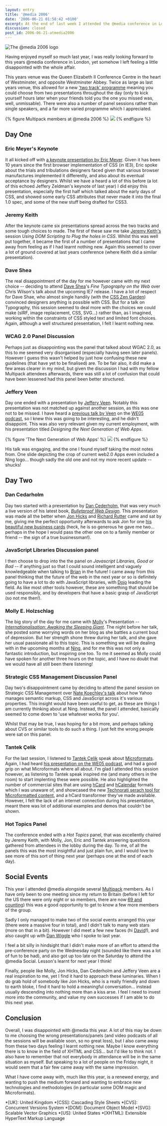 ```yaml
---
layout: entry
title: '@media 2006'
date: '2006-06-21 01:58:42 +0100'
excerpt: At the end of last week I attended the @media conference in London, the premier web-standards conference held in the UK.
discussion: closed
post_id: 2006-06-21-atmedia2006
---
```

![The @media 2006 logo](/assets/images/2006/06/atmedia2006.jpg)

Having enjoyed myself so much last year, I was really looking forward to this years @media conference in London, yet somehow I left feeling a little disappointed with the whole affair.

This years venue was the Queen Elizabeth II Conference Centre in the heart of Westminster, and opposite Westminster Abbey. Twice as large as last years venue, this allowed for a new ['two track' programme][1] meaning you could choose from two presentations throughout the day (only to kick yourself hours later when your friends told you the one you missed was, well, unmissable). There were also a number of panel sessions rather than single speakers, and a far more varied programme which I appreciated.

{% figure Multipack members at @media 2006 %}
![](/assets/images/2006/06/multipackatmedia.jpg)
{% endfigure %}

## Day One

### Eric Meyer's Keynote
It all kicked off with [a keynote presentation by Eric Meyer][2]. Given it has been 10 years since the first browser implementation of CSS (in IE3), Eric spoke about the trials and tribulations designers faced given that various browser manufactures implemented it differently, and also about its eventual acceptance by designers. Whilst we have a heard a lot of this before (a lot of this echoed Jeffery Zeldman's keynote of last year) I did enjoy this presentation, especially the first half which talked about the early days of CSS, and showed some early CSS attributes that never made it into the final 1.0 spec, and some of the new stuff being drafted for CSS3.

### Jeremy Keith

After the keynote came six presentations spread across the two tracks and some tough choices to made. The first of these saw me take [Jeremy Keith's][3] session <cite>Using DOM Scripting to Plug the holes in CSS</cite>. Whilst this was well put together, it became the first of a number of presentations that I came away from feeling as if I had learnt nothing new. Again this seemed to cover a lot of ground covered at last years conference (where Keith did a similar presentation).

### Dave Shea
The real disappointment of the day for me however came with my next choice  --  deciding to attend [Dave Shea][4]'s <cite>Fine Typography on the Web</cite> over Chris Wilson's talk about the upcoming IE7 release. I have a lot of respect for Dave Shae, who almost single handily (with the [CSS Zen Garden][5]) convinced designers anything is possible with CSS. But for a talk on Typography, this session seemed to deal more with the choices we could make (sIRF, image replacement, CSS, SVG...) rather than, as I imagined, working within the constraints of CSS styled text and limited font choices. Again, although a well structured presentation, I felt I learnt nothing new.

### WCAG 2.0 Panel Discussion
Perhaps just as disappointing was the panel that talked about WGAC 2.0, as this to me seemed very disorganised (especially having seen later panels). However I guess this wasn't helped by just how confusing these new guidelines (that have yet to be finalised) are. To be fair also, it did make a few areas clearer in my mind, but given the discussion I had with my fellow Multipack attendees afterwards, there was still a lot of confusion that could have been lessened had this panel been better structured.

### Jeffery Veen
Day one ended with a presentation by [Jeffery Veen][6]. Notably this presentation was not matched up against another session, as this was one not to be missed. I have heard a [previous talk by Veen][7] on the [WE05 podcast][8], so I knew this was going to be interesting, and he didn't disappoint. This was also very relevant given my current employment, with his presentation titled <cite>Designing the Next Generation of Web Apps</cite>.

{% figure 'The Next Generation of Web Apps' %}
![](/assets/images/2006/06/web20.jpg)
{% endfigure %}

His talk was engaging, and the one I found myself taking the most notes from. One slide depicting the crop of current web2.0 Apps even included a Ning logo... though sadly the old one and not my more recent update -- shucks!

## Day Two

### Dan Cedarholm
Day two started with a presentation by [Dan Cederholm][9], that was very much a live version of his latest book, <cite>[Bulletproof Web Design][10]</cite>. This presentation was made all the better when [Jon Hicks][11] and [Richard Rutter][12] came and sat by me, giving me the perfect opportunity afterwards to ask Jon for one [his beautiful new business cards][13] (heck, he is so generous he gave me two... perhaps in the hope I would pass the other one on to a family member or friend -- the sign of a true businessman!).

### JavaScript Libraries Discussion panel
I then choose to drop into the the panel on <cite>Javascript Libraries, Good or Bad</cite> -- if anything just so that I could sound intelligent and vaguely knowledgeable when talking to [Brian][14] in the future! I came away from this panel thinking that the future of the web in the next year or so is definitely going to have a lot to do with JavaScript libraries, with [Dojo][15] leading the field. As like most other tools however, these are something that should be used responsibly, and by developers that have a basic grasp of JavaScript (so not me then!).

### Molly E. Holzschlag
The big story of the day for me came with [Molly][16]'s Presentation -- [<cite>Internationalisation: Awaking the Sleeping Giant</cite>][17]. The night before her talk, she posted some worrying words on her blog as she battles a current bout of depression. But her strength shone threw during her talk, and she gave her usual passionate all to this topic. This is something we will be dealing with in the upcoming months at [Ning][18], and for me this was not only a fantastic introduction, but inspiring one too. To me it seemed as Molly could have spoken for another three hours on the topic, and I have no doubt that we would have all still been there listening!

### Strategic CSS Management Discussion Panel
Day two's disappointment came by deciding to attend the panel session on Strategic CSS Management over [Nate Koechley's talk][19] about how Yahoo manages semantic markup, CSS and JavaScript across it's various properties. This insight would have been useful to get, as these are things I am currently thinking about at Ning. Instead, the panel I attended, basically seemed to come down to 'use whatever works for you'.

Whilst that may be true, I was hoping for a bit more, and perhaps talking about CVS or similar tools to do such a thing. I just felt the wrong people were sat on this panel.

### Tantek Çelik
For the last session, I listened to [Tantek Çelik][20] speak about [Microformats][21]. Again, I had heard [his presentation on the WE05 podcast][22], and had a good grip on what Microformats where all about. I'm glad I attended this session however, as listening to Tantek speak inspired me (and many others in the room) to start implenting these were possible. He also highlighted the number of commercial sites that are using [hCard][23] and [hCalendar][24] formats which I was unaware of, and showcased the new [Technorati serach tool for Microformatted content][25], and a hCard transformer they've made available. However, I felt the lack of an internet connection during his presentation, meant there was lot of additional examples and demos that couldn't be shown.

### Hot Topics Panel
The conference ended with a <cite>Hot Topics</cite> panel, that was excellently chaired by Jeremy Keith, with Molly, Jon, Eric and Tantek answering questions gathered from attendees in the lobby during the day. To me, of all the panels this was the most insightful and just plain fun, and I would love to see more of this sort of thing next year (perhaps one at the end of each day).

## Social Events
This year I attended @media alongside several [Multipack][26] members. As I have only been to one meeting since my return to Britain (before I left for the US there were only eight or so members, there are now [69 and counting][27]) this was a good opportunity to get to know a few more members of the group.

Sadly I only managed to make two of the social events arranged this year (there were a massive four in total), and I didn't talk to many web stars (more on that in a bit). However I did meet a few new faces (hi [David][28]!), and also caught up with [Dan Wiggle][29] who I spoke to last year. 

I feel a bit silly in hindsight that I didn't make more of an effort to attend the pre-conference party on the Wednesday night (sounded like there was a lot of fun to be had), and also got up too late on the Saturday to attend the @media Social. Lesson's learnt for next year I think!

Finally, people like Molly, Jon Hicks, Dan Cederholm and Jeffery Veen are a real inspiration to me, yet I find it hard to approach these luminaries. When I do grab hold of somebody like Jon Hicks, who is a really friendly and down to earth bloke, I find it hard to hold a meaningful conversation... instead usually descending into nothing more than a kiss arse. I feel I need to invest more into the community, and value my own successes if I am able to do this next year.

## Conclusion
Overall, I was disappointed with @media this year. A lot of this may be down to me choosing the wrong presentations/panels (and video podcasts of all the sessions will be available soon, so no great loss), but I also came away from these two days feeling I learnt nothing new. Maybe I know everything there is to know in the field of XHTML and CSS... but I'd like to think not. I also have to remember that not everybody in attendance will be in the same situation as myself. But speaking to a lot of people on the Friday night, it would seem that a fair few came away with the same impression.

What I have come away with, much like this year, is a renewed energy, and wanting to push the medium forward and wanting to embrace new technologies and methodologies (in particular some DOM magic and Microformats).

[1]: http://www.vivabit.com/atmedia2006/schedule/
[2]: http://meyerweb.com/eric/thoughts/2006/06/17/media-impressions/
[3]: http://adactio.com/journal/1144/
[4]: http://www.mezzoblue.com/
[5]: http://www.csszengarden.com/
[6]: http://www.veen.com/jeff/archives/000891.html
[7]: http://www.veen.com/jeff/archives/000793.html
[8]: http://www.we05.com/podcast/
[9]: http://www.simplebits.com/notebook/2006/06/18/londone.html
[10]: http://www.simplebits.com/publications/bulletproof/
[11]: http://www.hicksdesign.co.uk/
[12]: http://www.clagnut.com/
[13]: http://flickr.com/photos/hicksdesign/163538201/
[14]: http://blog.skife.org/
[15]: http://dojotoolkit.org/
[16]: http://molly.com/
[17]: http://www.w3.org/blog/International/2006/06/19/internationalization_awakening_the_sleep
[18]: http://www.ning.com/
[19]: http://nate.koechley.com/blog/2006/06/04/upcoming-speaking-gigs-at-media-on-june-16th-and-webvisions-on-july-21st/
[20]: http://www.tantek.com/
[21]: http://microformats.org/
[22]: http://mp3.we05.com/podcast/mp3/we05-2-tantek-celik.mp3
[23]: http://microformats.org/wiki/hcard
[24]: http://microformats.org/wiki/hcalendar
[25]: http://kitchen.technorati.com/search/
[26]: http://www.multipack.co.uk/
[27]: http://www.multipack.co.uk/members/
[28]: http://flickr.com/photos/dhamilton/
[29]: http://www.cic.hull.ac.uk/people/dwiggle/index.php

*[UK]: United Kingdom
*[CSS]: Cascading Style Sheets
*[CVS]: Concurrent Versions System
*[DOM]: Document Object Model
*[SVG]: Scalable Vector Graphics
*[US]: United States
*[XHTML]: Extensible HyperText Markup Language